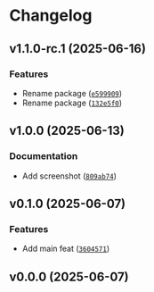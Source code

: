 # Changelog

## v1.1.0-rc.1 (2025-06-16)

### Features

- Rename package ([`e599909`](https://github.com/34j/types-array-api/commit/e599909a1e8daca6a9c49e7bf43987e85a26c081))
- Rename package ([`132e5f0`](https://github.com/34j/types-array-api/commit/132e5f076607e1d87141dc5cee4e8df6cbf62523))

## v1.0.0 (2025-06-13)

### Documentation

- Add screenshot ([`809ab74`](https://github.com/34j/types-array-api/commit/809ab74ce3805404100cd4248cc5d42787b35017))

## v0.1.0 (2025-06-07)

### Features

- Add main feat ([`3604571`](https://github.com/34j/types-array-api/commit/3604571a3be95353ef3c4a5354545ca711d91cfb))

## v0.0.0 (2025-06-07)

